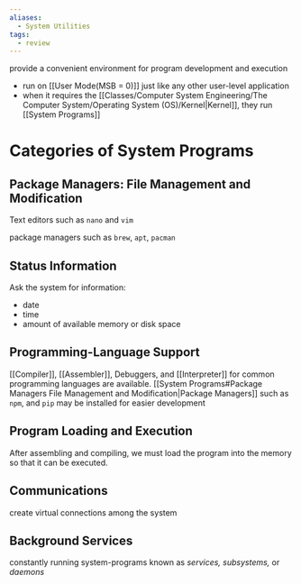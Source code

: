 ```yaml
---
aliases:
  - System Utilities
tags:
  - review
---
```

provide a convenient environment for program development and execution
- run on [[User Mode(MSB = 0)]] just like any other user-level application
- when it requires the [[Classes/Computer System Engineering/The Computer System/Operating System (OS)/Kernel|Kernel]], they run [[System Programs]]

# Categories of System Programs

## Package Managers: File Management and Modification
Text editors such as `nano` and `vim`

package managers such as `brew`, `apt`, `pacman`


## Status Information
Ask the system for information:
- date
- time
- amount of available memory or disk space

## Programming-Language Support
[[Compiler]], [[Assembler]], Debuggers, and [[Interpreter]] for common programming languages are available. 
[[System Programs#Package Managers File Management and Modification|Package Managers]] such as `npm`, and `pip` may be installed for easier development

## Program Loading and Execution
After assembling and compiling, we must load the program into the memory so that it can be executed.

## Communications
create virtual connections among the system

## Background Services
constantly running system-programs known as *services, subsystems,* or *daemons*
